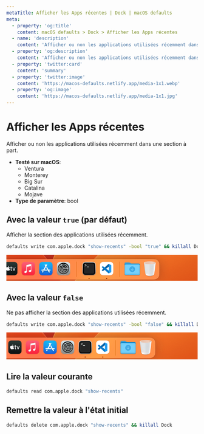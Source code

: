 ```yaml
---
metaTitle: Afficher les Apps récentes | Dock | macOS defaults
meta:
  - property: 'og:title'
    content: macOS defaults > Dock > Afficher les Apps récentes
  - name: 'description'
    content: 'Afficher ou non les applications utilisées récemment dans une section à part.'
  - property: 'og:description'
    content: 'Afficher ou non les applications utilisées récemment dans une section à part.'
  - property: 'twitter:card'
    content: 'summary'
  - property: 'twitter:image'
    content: 'https://macos-defaults.netlify.app/media-1x1.webp'
  - property: 'og:image'
    content: 'https://macos-defaults.netlify.app/media-1x1.jpg'
---
```


# Afficher les Apps récentes

Afficher ou non les applications utilisées récemment dans une section à part.

<!-- break lists -->

- **Testé sur macOS**:
  - Ventura
  - Monterey
  - Big Sur
  - Catalina
  - Mojave
- **Type de paramètre**: bool

## Avec la valeur `true` (par défaut)

Afficher la section des applications utilisées récemment.

```bash
defaults write com.apple.dock "show-recents" -bool "true" && killall Dock
```

<img
  src="./dock-show-recents-true.png"
  alt="Exemple avec la valeur true"
  width="740" height="82" style="height: auto"
/>

## Avec la valeur `false`

Ne pas afficher la section des applications utilisées récemment.

```bash
defaults write com.apple.dock "show-recents" -bool "false" && killall Dock
```

<img
  src="./dock-show-recents-false.png"
  alt="Exemple avec la valeur false"
  width="740" height="82" style="height: auto"
/>

## Lire la valeur courante

```bash
defaults read com.apple.dock "show-recents"
```

## Remettre la valeur à l'état initial

```bash
defaults delete com.apple.dock "show-recents" && killall Dock
```
